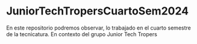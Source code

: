 # JuniorTechTropersCuartoSem2024
En este repositorio podremos observar, lo trabajado en el cuarto semestre de la tecnicatura. En contexto del grupo Junior Tech Tropers
